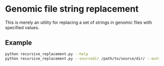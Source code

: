 # Genomic file string replacement
This is merely an utility for replacing a set of strings in genomic files with specified values. 



## Example
```bash
python recursive_replacement.py --help
python recursive_replacement.py --sourcedir /path/to/source/dir/ --outdir /path/to/out/dir --replacement_file /path/to/replacement_map.tsv --ignore_extension exe md5 tbi bai png jpg pdf exf
``` 